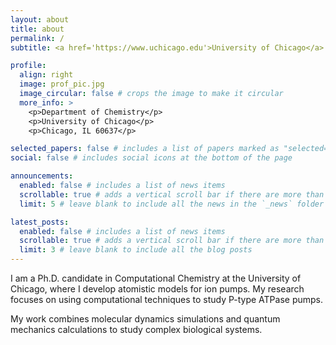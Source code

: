 ```yaml
---
layout: about
title: about
permalink: /
subtitle: <a href='https://www.uchicago.edu'>University of Chicago</a>. Ph.D. Candidate in Computational Chemistry.

profile:
  align: right
  image: prof_pic.jpg
  image_circular: false # crops the image to make it circular
  more_info: >
    <p>Department of Chemistry</p>
    <p>University of Chicago</p>
    <p>Chicago, IL 60637</p>

selected_papers: false # includes a list of papers marked as "selected={true}"
social: false # includes social icons at the bottom of the page

announcements:
  enabled: false # includes a list of news items
  scrollable: true # adds a vertical scroll bar if there are more than 3 news items
  limit: 5 # leave blank to include all the news in the `_news` folder

latest_posts:
  enabled: false # includes a list of news items
  scrollable: true # adds a vertical scroll bar if there are more than 3 new posts items
  limit: 3 # leave blank to include all the blog posts
---
```


I am a Ph.D. candidate in Computational Chemistry at the University of Chicago, where I develop atomistic models for ion pumps. My research focuses on using computational techniques to study P-type ATPase pumps.

My work combines molecular dynamics simulations and quantum mechanics calculations to study complex biological systems.


